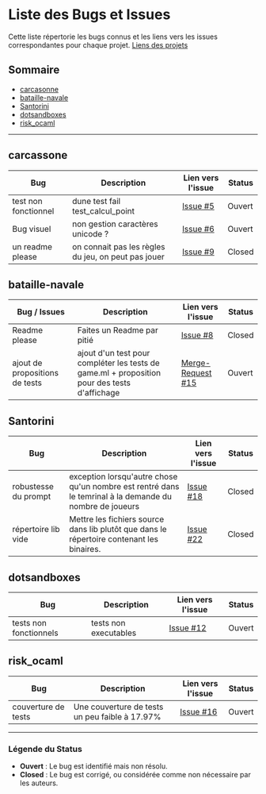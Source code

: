 # Liste des Bugs et Issues

Cette liste répertorie les bugs connus et les liens vers les issues correspondantes pour chaque projet.
[Liens des projets](https://moule.informatique.univ-paris-diderot.fr/scherer/PF5-2024-2025)

## Sommaire
- [carcasonne](#carcasonne)
- [bataille-navale](#bataille-navale)
- [Santorini](#Santorini)
- [dotsandboxes](#dotsandboxes)
- [risk_ocaml](#risk_ocaml)

---

## carcassone

| **Bug**              | **Description**                                     | **Lien vers l'issue**                                                                       | **Status** |
|----------------------|-----------------------------------------------------|---------------------------------------------------------------------------------------------|------------|
| test non fonctionnel | dune test fail test_calcul_point                    | [Issue #5](https://moule.informatique.univ-paris-diderot.fr/aitalibr/carcassone/-/issues/5) | Ouvert     |
| Bug visuel           | non gestion caractères unicode ?                    | [Issue #6](https://moule.informatique.univ-paris-diderot.fr/aitalibr/carcassone/-/issues/6) | Ouvert     |
| un readme please     | on connait pas les règles du jeu, on peut pas jouer | [Issue #9](https://moule.informatique.univ-paris-diderot.fr/aitalibr/carcassone/-/issues/9) | Closed     |


## bataille-navale

| **Bug** **/** **Issues**       | **Description**                                                                              | **Lien vers l'issue**                                                                                             | **Status** |
|--------------------------------|----------------------------------------------------------------------------------------------|-------------------------------------------------------------------------------------------------------------------|------------|
| Readme please                  | Faites un Readme par pitié                                                                   | [Issue #8](https://moule.informatique.univ-paris-diderot.fr/aouini/bataille-navalle/-/issues/8)                   | Closed     |
| ajout de propositions de tests | ajout d'un test pour compléter les tests de game.ml + proposition pour des tests d'affichage | [Merge-Request #15](https://moule.informatique.univ-paris-diderot.fr/aouini/bataille-navalle/-/merge_requests/15) | Ouvert     |

## Santorini

| **Bug**              | **Description**                                                                                         | **Lien vers l'issue**                                                                      | **Status** |
|----------------------|---------------------------------------------------------------------------------------------------------|--------------------------------------------------------------------------------------------|------------|
| robustesse du prompt | exception lorsqu'autre chose qu'un nombre est rentré dans le temrinal à la demande du nombre de joueurs | [Issue #18](https://moule.informatique.univ-paris-diderot.fr/beales/santorini/-/issues/18) | Closed     |
| répertoire lib vide  | Mettre les fichiers source dans lib plutôt que dans le répertoire contenant les binaires.                                                                            | [Issue #22](https://moule.informatique.univ-paris-diderot.fr/beales/santorini/-/issues/22) | Closed     |

## dotsandboxes

| **Bug**                | **Description**                                                                           | **Lien vers l'issue**                                                                      | **Status** |
|------------------------|-------------------------------------------------------------------------------------------|--------------------------------------------------------------------------------------------|------------|
| tests non fonctionnels | tests non executables                                                                     | [Issue #12](https://moule.informatique.univ-paris-diderot.fr/salmona/dotsandboxes/-/issues/12) | Ouvert     |

## risk_ocaml

| **Bug**             | **Description**                                | **Lien vers l'issue**                                                                         | **Status** |
|---------------------|------------------------------------------------|-----------------------------------------------------------------------------------------------|------------|
| couverture de tests | Une couverture de tests un peu faible à 17.97% | [Issue #16](https://moule.informatique.univ-paris-diderot.fr/coulombe/risk_ocaml/-/issues/16) | Ouvert     |


---

### Légende du Status
- **Ouvert** : Le bug est identifié mais non résolu.
- **Closed** : Le bug est corrigé, ou considérée comme non nécessaire par les auteurs.

